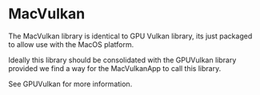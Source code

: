 ﻿# MacVulkan

The MacVulkan library is identical to GPU Vulkan library, its just packaged to allow use with the MacOS platform.

Ideally this library should be consolidated with the GPUVulkan library provided we find a way for the MacVulkanApp to call this library.

See GPUVulkan for more information.
